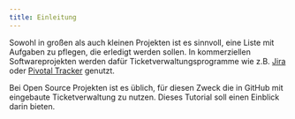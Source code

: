 ```yaml
---
title: Einleitung
---
```


Sowohl in großen als auch kleinen Projekten ist es sinnvoll, eine Liste mit Aufgaben zu pflegen, die erledigt werden sollen.
In kommerziellen Softwareprojekten werden dafür Ticketverwaltungsprogramme wie z.B. [Jira](https://www.atlassian.com/software/jira) oder [Pivotal Tracker](https://www.softwaretestinghelp.com/jira-alternatives/#13_Pivotal_Tracker) genutzt.

Bei Open Source Projekten ist es üblich, für diesen Zweck die in GitHub mit eingebaute Ticketverwaltung zu nutzen.
Dieses Tutorial soll einen Einblick darin bieten.
